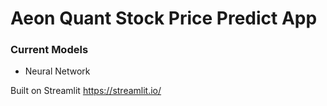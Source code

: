 # Aeon Quant Stock Price Predict App

### Current Models

- Neural Network

Built on Streamlit https://streamlit.io/
